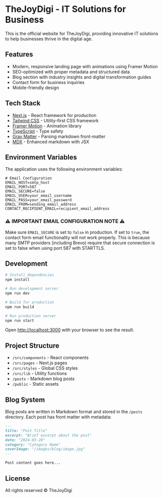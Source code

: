 # TheJoyDigi - IT Solutions for Business

This is the official website for TheJoyDigi, providing innovative IT solutions to help businesses thrive in the digital age.

## Features

- Modern, responsive landing page with animations using Framer Motion
- SEO-optimized with proper metadata and structured data
- Blog section with industry insights and digital transformation guides
- Contact form for business inquiries
- Mobile-friendly design

## Tech Stack

- [Next.js](https://nextjs.org/) - React framework for production
- [Tailwind CSS](https://tailwindcss.com/) - Utility-first CSS framework
- [Framer Motion](https://www.framer.com/motion/) - Animation library
- [TypeScript](https://www.typescriptlang.org/) - Type safety
- [Gray Matter](https://github.com/jonschlinkert/gray-matter) - Parsing markdown front-matter
- [MDX](https://mdxjs.com/) - Enhanced markdown with JSX

## Environment Variables

The application uses the following environment variables:

```
# Email Configuration
EMAIL_HOST=smtp_host
EMAIL_PORT=587
EMAIL_SECURE=false
EMAIL_USER=your_email_username
EMAIL_PASS=your_email_password
EMAIL_FROM=sending_email_address
CONTACT_RECIPIENT_EMAIL=recipient_email_address
```

### ⚠️ IMPORTANT EMAIL CONFIGURATION NOTE ⚠️

Make sure `EMAIL_SECURE` is set to `false` in production. If set to `true`, the contact form email functionality will not work properly. This is because many SMTP providers (including Brevo) require that secure connection is set to false when using port 587 with STARTTLS.

## Development

```bash
# Install dependencies
npm install

# Run development server
npm run dev

# Build for production
npm run build

# Run production server
npm run start
```

Open [http://localhost:3000](http://localhost:3000) with your browser to see the result.

## Project Structure

- `/src/components` - React components
- `/src/pages` - Next.js pages
- `/src/styles` - Global CSS styles
- `/src/lib` - Utility functions
- `/posts` - Markdown blog posts
- `/public` - Static assets

## Blog System

Blog posts are written in Markdown format and stored in the `/posts` directory. Each post has front matter with metadata:

```markdown
---
title: "Post Title"
excerpt: "Brief excerpt about the post"
date: "2024-03-20"
category: "Category Name"
coverImage: "/images/blog/image.jpg"
---

Post content goes here...
```

## License

All rights reserved © TheJoyDigi
